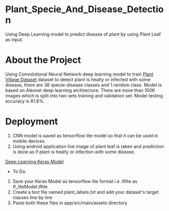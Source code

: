 # Plant_Specie_And_Disease_Detection
Using Deep Learning model to predict disease of plant by using Plant Leaf as input.

# About the Project

Using Convolutional Neural Network deep learning model to train [Plant Village Dataset](https://www.kaggle.com/akshay224/majorprojectdataset) 
dataset to detect plant is healty or infected with some disease, there are 38 specie-disease classes and 1 random class.
Model is based on Alexnet deep learning architecture. There are more than 100K images which is split into two sets training and validation set.
Model testing accuracy is 81.8%.

# Deployment
1. CNN model is saved as tensorflow lite model so that it can be used in mobile devices.
2. Using android application live image of plant leaf is taken and prediction is done as if plant is healty or infection with some disease.


[Deep Learning Keras Model](https://www.kaggle.com/akshay224/major-project)

* To Do. 
1. Save your Keras Model as tensorflow lite format i.e .tflite as tf_liteModel.tflite
2. Create a text file named plant_labels.txt and add your dataset's target classes line by line
3. Paste both these files in app/src/main/assets directory


 
